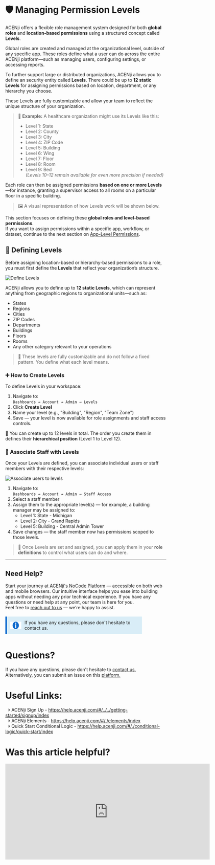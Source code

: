 # 🛡️ Managing Permission Levels

ACENji offers a flexible role management system designed for both **global roles** and **location-based permissions** using a structured concept called **Levels**.

Global roles are created and managed at the organizational level, outside of any specific app. These roles define what a user can do across the entire ACENji platform—such as managing users, configuring settings, or accessing reports.

To further support large or distributed organizations, ACENji allows you to define an security entity called **Levels**. There could be up to **12 static Levels** for assigning permissions based on location, department, or any hierarchy you choose.

These Levels are fully customizable and allow your team to reflect the unique structure of your organization.

> 🧭 **Example:** A healthcare organization might use its Levels like this:  
> - Level 1: State  
> - Level 2: County  
> - Level 3: City  
> - Level 4: ZIP Code  
> - Level 5: Building  
> - Level 6: Wing  
> - Level 7: Floor  
> - Level 8: Room  
> - Level 9: Bed  
> *(Levels 10–12 remain available for even more precision if needed)*

Each role can then be assigned permissions **based on one or more Levels**—for instance, granting a supervisor access to all rooms on a particular floor in a specific building.

> 🖼️ A visual representation of how Levels work will be shown below.

This section focuses on defining these **global roles and level-based permissions**.  
If you want to assign permissions within a specific app, workflow, or dataset, continue to the next section on [App-Level Permissions](#/user-management/app-permissions/index).

## 🧱 Defining Levels

Before assigning location-based or hierarchy-based permissions to a role, you must first define the **Levels** that reflect your organization’s structure.

![Define Levels](../../../../images/managing-permission-levels/create-levels.png)

ACENji allows you to define up to **12 static Levels**, which can represent anything from geographic regions to organizational units—such as:

- States  
- Regions  
- Cities  
- ZIP Codes  
- Departments  
- Buildings  
- Floors  
- Rooms  
- Any other category relevant to your operations  

> 🔧 These levels are fully customizable and do not follow a fixed pattern. You define what each level means.

### ➕ How to Create Levels

To define Levels in your workspace:

1. Navigate to:  
   `Dashboards → Account → Admin → Levels`
2. Click **Create Level**
3. Name your level (e.g., "Building", "Region", "Team Zone")
4. Save — your level is now available for role assignments and staff access controls.

📌 You can create up to 12 levels in total. The order you create them in defines their **hierarchical position** (Level 1 to Level 12).

### 👥 Associate Staff with Levels

Once your Levels are defined, you can associate individual users or staff members with their respective levels:

![Associate users to levels](../../../../images/managing-permission-levels/grant-staff-access.png)

1. Navigate to:  
   `Dashboards → Account → Admin → Staff Access`
2. Select a staff member
3. Assign them to the appropriate level(s) — for example, a building manager may be assigned to:
   - Level 1: State - Michigan  
   - Level 2: City - Grand Rapids  
   - Level 5: Building - Central Admin Tower  
4. Save changes — the staff member now has permissions scoped to those levels.

> 📘 Once Levels are set and assigned, you can apply them in your **role definitions** to control what users can do and where.


------

## Need Help?
Start your journey at
<a href="https://acenji.com" target="_blank">ACENji's NoCode Platform</a> — accessible on both web and mobile browsers. Our intuitive interface helps you ease into building apps without needing any prior technical experience.
If you have any questions or need help at any point, our team is here for you.  
Feel free to <a href="https://www.acenji.com/contact" target="_blank" rel="noopener">reach out to us</a> — we’re happy to assist.

<div class="custom-box">
<i class="icon"><img src="./images/info-icon.png" alt="icon" style="width: 40px; height: 23px;"></i><p>If you have any questions, please don't hesitate to contact us.</p>

<div class="content"> </div>

</div>

<style>
.custom-box {
background-color: #d9edf7;
border-left: 5px solid #0e6ace;
padding: 10px;
margin-top: 20px;
margin-bottom: 20px;
width: 80%;
}

.custom-box i {
font-size: 20px;
margin-right: 10px;
color: #333333;
}
</style>
<div style="margin-top:50px;"></div>


<style>
.custom-box {
background-color: #d9edf7;
border-left: 5px solid #0e6ace;
padding: 10px;
margin-bottom: 10px;
width: 80%;
display: flex;
align-items: center;
}

.custom-box .icon {
width: 40px;
height: 23px;
margin-right: 10px;
}

.custom-box p {
margin: 0;
}
</style>
<div style="margin-top:50px;"></div>
  
# Questions? 

If you have any questions, please don't hesitate to <a href="https://www.acenji.com/contact" target="_blank" rel="noopener">contact us.</a>   
Alternatively, you can submit an issue on this <a href="https://github.com/acenji/acenji-help/issues" target="_blank" rel="noopener">platform.</a>
  

# Useful Links:

<span class="triangle"></span> ACENji Sign Up - https://help.acenji.com/#/../../getting-started/signup/index     
<span class="triangle"></span> ACENji Elements - https://help.acenji.com/#/./elements/index    
<span class="triangle"></span> Quick Start Conditional Logic - https://help.acenji.com/#/./conditional-logic/quick-start/index 

<style>
.triangle {
display: inline-block;
width: 0;
height: 0;
border-style: solid;
border-width: 5px 0 5px 5px;
border-color: transparent transparent transparent #595959;
margin-left: 10px;
}
</style>
<div style="margin-top:30px;"></div>


# Was this article helpful?

<iframe src="https://docs.google.com/forms/d/e/1FAIpQLSdh85v8pzUJN7oEcyPxnGlOQdLPsvcXnrvLg7mXo32eNocXpg/viewform?embedded=true" width="640" height="300" frameborder="0" marginheight="0" marginwidth="0">Loading…</iframe>

<script>
  document.addEventListener('DOMContentLoaded', function () {
    const video = document.querySelector('video');
    video.load(); // forces control/UI re-render
  });
</script>

